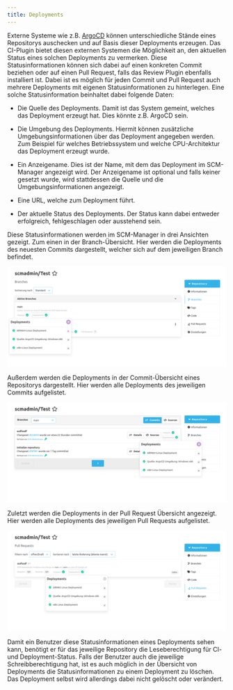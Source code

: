 ```yaml
---
title: Deployments
---
```


Externe Systeme wie z.B. [ArgoCD](https://argo-cd.readthedocs.io/en/stable/) können unterschiedliche Stände eines Repositorys auschecken und auf Basis dieser Deployments erzeugen.
Das CI-Plugin bietet diesen externen Systemen die Möglichkeit an, den aktuellen Status eines solchen Deployments zu vermerken.
Diese Statusinformationen können sich dabei auf einen konkreten Commit beziehen oder auf einen Pull Request, falls das Review Plugin ebenfalls installiert ist.
Dabei ist es möglich für jeden Commit und Pull Request auch mehrere Deployments mit eigenen Statusinformationen zu hinterlegen.
Eine solche Statusinformation beinhaltet dabei folgende Daten:

- Die Quelle des Deployments. 
  Damit ist das System gemeint, welches das Deployment erzeugt hat. 
  Dies könnte z.B. ArgoCD sein.

- Die Umgebung des Deployments. 
  Hiermit können zusätzliche Umgebungsinformationen über das Deployment angegeben werden.
  Zum Beispiel für welches Betriebssystem und welche CPU-Architektur das Deployment erzeugt wurde.

- Ein Anzeigename.
  Dies ist der Name, mit dem das Deployment im SCM-Manager angezeigt wird.
  Der Anzeigename ist optional und falls keiner gesetzt wurde, wird stattdessen die Quelle und die Umgebungsinformationen angezeigt.

- Eine URL, welche zum Deployment führt.

- Der aktuelle Status des Deployments.
  Der Status kann dabei entweder erfolgreich, fehlgeschlagen oder ausstehend sein.

Diese Statusinformationen werden im SCM-Manager in drei Ansichten gezeigt.
Zum einen in der Branch-Übersicht.
Hier werden die Deployments des neuesten Commits dargestellt, welcher sich auf dem jeweiligen Branch befindet.

![Deployments in der Branch-Übersicht](assets/branch-overview.png)

Außerdem werden die Deployments in der Commit-Übersicht eines Repositorys dargestellt.
Hier werden alle Deployments des jeweiligen Commits aufgelistet.

![Deployments in der Commit-Übersicht](assets/commit-overview.png)

Zuletzt werden die Deployments in der Pull Request Übersicht angezeigt.
Hier werden alle Deployments des jeweiligen Pull Requests aufgelistet.

![Deployments in der Pull Request Übersicht](assets/pull-request-overview.png)

Damit ein Benutzer diese Statusinformationen eines Deployments sehen kann, benötigt er für das jeweilige Repository die Leseberechtigung für CI- und Deployment-Status.
Falls der Benutzer auch die jeweilige Schreibberechtigung hat, ist es auch möglich in der Übersicht von Deployments die Statusinformationen zu einem Deployment zu löschen.
Das Deployment selbst wird allerdings dabei nicht gelöscht oder verändert.
